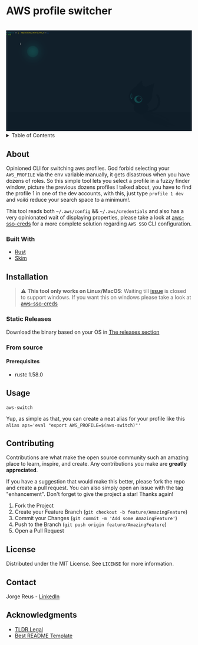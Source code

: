# AWS profile switcher

<div id="top"></div>
<!-- PROJECT LOGO -->
<br />
<div align="center">
  <img src="./.md/aws-switch.gif" />
</div>


<!-- TABLE OF CONTENTS -->
<details>
  <summary>Table of Contents</summary>
  <ol>
    <li>
      <a href="#about">About The Project</a>
      <ul>
        <li><a href="#built-with">Built With</a></li>
      </ul>
    </li>
    <li>
      <a href="#installation">Instalation</a>
      <ul>
        <li><a href="#static-releases">Static</a></li>
        <li><a href="#from-source">From source</a></li>
      </ul>
    </li>
    <li><a href="#usage">Usage</a></li>
    <li><a href="#contributing">Contributing</a></li>
    <li><a href="#license">License</a></li>
    <li><a href="#contact">Contact</a></li>
    <li><a href="#acknowledgments">Acknowledgments</a></li>
  </ol>
</details>



## About

Opinioned CLI for switching aws profiles.
God forbid selecting your `AWS_PROFILE` via the env variable manually, it gets disastrous when you have dozens of roles.
So this simple tool lets you select a profile in a fuzzy finder window, picture the previous dozens profiles I talked about, you have to find the profile 1 in one of the dev accounts, with this, just type `profile 1 dev` and *voilá* reduce your search space to a minimum!.

This tool reads both `~/.aws/config` && `~/.aws/credentials` and also has a very opinionated wait of displaying properties, please take a look at [aws-sso-creds](https://github.com/JorgeReus/aws-sso-creds) for a more complete solution regarding `AWS SSO` CLI configuration.

### Built With 
* [Rust](https://www.rust-lang.org/)
* [Skim](https://github.com/lotabout/skim)


<!-- GETTING STARTED -->
## Installation
> :warning: **This tool only works on Linux/MacOS**: Waiting till [issue](https://github.com/lotabout/skim/issues/293) is closed to support windows. If you want this on windows please take a look at  [aws-sso-creds](https://github.com/JorgeReus/aws-sso-creds)
### Static Releases
Download the binary based on your OS in [The releases section](https://github.com/JorgeReus/aws-switch/releases)
### From source
#### Prerequisites
- rustc 1.58.0


<!-- USAGE EXAMPLES -->
## Usage
```
aws-switch
```
Yup, as simple as that, you can create a neat alias for your profile like this `alias aps='eval "export AWS_PROFILE=$(aws-switch)"'`

<!-- CONTRIBUTING -->
## Contributing

Contributions are what make the open source community such an amazing place to learn, inspire, and create. Any contributions you make are **greatly appreciated**.

If you have a suggestion that would make this better, please fork the repo and create a pull request. You can also simply open an issue with the tag "enhancement".
Don't forget to give the project a star! Thanks again!

1. Fork the Project
2. Create your Feature Branch (`git checkout -b feature/AmazingFeature`)
3. Commit your Changes (`git commit -m 'Add some AmazingFeature'`)
4. Push to the Branch (`git push origin feature/AmazingFeature`)
5. Open a Pull Request


<!-- LICENSE -->
## License

Distributed under the MIT License. See `LICENSE` for more information.

<!-- CONTACT -->
## Contact

Jorge Reus - [LinkedIn](www.linkedin.com/in/JorgeGReus)

<!-- ACKNOWLEDGMENTS -->
## Acknowledgments
* [TLDR Legal](https://tldrlegal.com/)
* [Best README Template](https://github.com/othneildrew/Best-README-Template)
